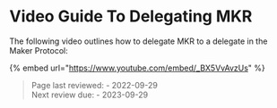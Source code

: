 # Video Guide To Delegating MKR

The following video outlines how to delegate MKR to a delegate in the Maker Protocol:

{% embed url="https://www.youtube.com/embed/_BX5VvAvzUs" %}

>Page last reviewed: -  2022-09-29  
>Next review due: -  2023-09-29

